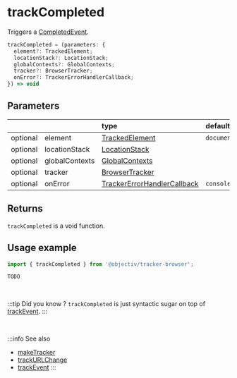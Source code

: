 # trackCompleted

Triggers a [CompletedEvent](/taxonomy/events/CompletedEvent.md).

```typescript
trackCompleted = (parameters: {
  element?: TrackedElement;
  locationStack?: LocationStack;
  globalContexts?: GlobalContexts;
  tracker?: BrowserTracker;
  onError?: TrackerErrorHandlerCallback;  
}) => void
```

## Parameters
|          |                | type                                                                                              | default value
| :-:      | :--            | :--                                                                                               | :--           
| optional | element        | [TrackedElement](/tracking/api-reference/definitions/TrackedElement.md)                           | `document`
| optional | locationStack  | [LocationStack](/tracking/api-reference/core/LocationStack.md)                                    |
| optional | globalContexts | [GlobalContexts](/tracking/api-reference/core/GlobalContexts.md)                                  |
| optional | tracker        | [BrowserTracker](/tracking/api-reference/BrowserTracker.md)                                       |
| optional | onError        | [TrackerErrorHandlerCallback](/tracking/api-reference/definitions/TrackerErrorHandlerCallback.md) | `console.error`

## Returns
`trackCompleted` is a void function.

## Usage example

```typescript jsx
import { trackCompleted } from '@objectiv/tracker-browser';
```

```typescript jsx
TODO
```

<br />

:::tip Did you know ?
`trackCompleted` is just syntactic sugar on top of [trackEvent](/tracking/api-reference/eventTrackers/trackEvent.md).
:::

<br />

:::info See also
- [makeTracker](/tracking/api-reference/makeTracker.md)
- [trackURLChange](/tracking/api-reference/eventTrackers/trackURLChange.md)
- [trackEvent](/tracking/api-reference/eventTrackers/trackEvent.md)
:::
